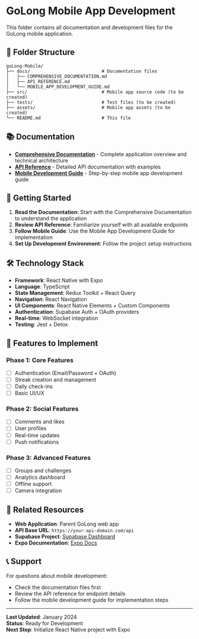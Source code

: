 # GoLong Mobile App Development

This folder contains all documentation and development files for the GoLong mobile application.

## 📁 Folder Structure

```
goLong-Mobile/
├── docs/                           # Documentation files
│   ├── COMPREHENSIVE_DOCUMENTATION.md
│   ├── API_REFERENCE.md
│   └── MOBILE_APP_DEVELOPMENT_GUIDE.md
├── src/                            # Mobile app source code (to be created)
├── tests/                          # Test files (to be created)
├── assets/                         # Mobile app assets (to be created)
└── README.md                       # This file
```

## 📚 Documentation

- **[Comprehensive Documentation](./COMPREHENSIVE_DOCUMENTATION.md)** - Complete application overview and technical architecture
- **[API Reference](./API_REFERENCE.md)** - Detailed API documentation with examples
- **[Mobile Development Guide](./MOBILE_APP_DEVELOPMENT_GUIDE.md)** - Step-by-step mobile app development guide

## 🚀 Getting Started

1. **Read the Documentation**: Start with the Comprehensive Documentation to understand the application
2. **Review API Reference**: Familiarize yourself with all available endpoints
3. **Follow Mobile Guide**: Use the Mobile App Development Guide for implementation
4. **Set Up Development Environment**: Follow the project setup instructions

## 🛠️ Technology Stack

- **Framework**: React Native with Expo
- **Language**: TypeScript
- **State Management**: Redux Toolkit + React Query
- **Navigation**: React Navigation
- **UI Components**: React Native Elements + Custom Components
- **Authentication**: Supabase Auth + OAuth providers
- **Real-time**: WebSocket integration
- **Testing**: Jest + Detox

## 📱 Features to Implement

### Phase 1: Core Features
- [ ] Authentication (Email/Password + OAuth)
- [ ] Streak creation and management
- [ ] Daily check-ins
- [ ] Basic UI/UX

### Phase 2: Social Features
- [ ] Comments and likes
- [ ] User profiles
- [ ] Real-time updates
- [ ] Push notifications

### Phase 3: Advanced Features
- [ ] Groups and challenges
- [ ] Analytics dashboard
- [ ] Offline support
- [ ] Camera integration

## 🔗 Related Resources

- **Web Application**: Parent GoLong web app
- **API Base URL**: `https://your-api-domain.com/api`
- **Supabase Project**: [Supabase Dashboard](https://supabase.com/dashboard)
- **Expo Documentation**: [Expo Docs](https://docs.expo.dev/)

## 📞 Support

For questions about mobile development:
- Check the documentation files first
- Review the API reference for endpoint details
- Follow the mobile development guide for implementation steps

---

**Last Updated**: January 2024  
**Status**: Ready for Development  
**Next Step**: Initialize React Native project with Expo
